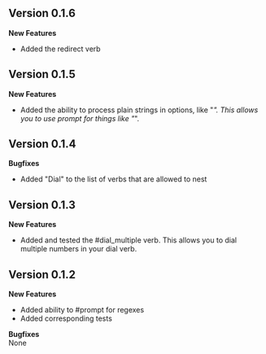 ## Version 0.1.6
**New Features**
* Added the redirect verb

## Version 0.1.5
**New Features**
* Added the ability to process plain strings in options, like "*".  This allows you to use prompt for things like "*".

## Version 0.1.4
**Bugfixes**
* Added "Dial" to the list of verbs that are allowed to nest

## Version 0.1.3
**New Features**
* Added and tested the #dial_multiple verb.  This allows you to dial multiple numbers in your dial verb.

## Version 0.1.2
**New Features**  
* Added ability to #prompt for regexes
* Added corresponding tests

**Bugfixes**  
None